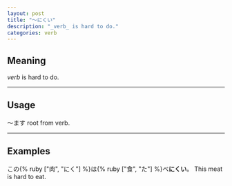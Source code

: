 ```yaml
---
layout: post
title: "〜にくい"
description: "_verb_ is hard to do."
categories: verb
---
```


## Meaning

_verb_ is hard to do.

---

## Usage

〜ます root from verb.

---

## Examples

この{% ruby ["肉", "にく"] %}は{% ruby ["食", "た"] %}べ**にくい**。
This meat is hard to eat.
